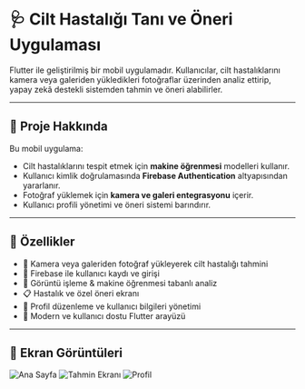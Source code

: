 # 🩺 Cilt Hastalığı Tanı ve Öneri Uygulaması

Flutter ile geliştirilmiş bir mobil uygulamadır. Kullanıcılar, cilt hastalıklarını kamera veya galeriden yükledikleri fotoğraflar üzerinden analiz ettirip, yapay zekâ destekli sistemden tahmin ve öneri alabilirler.

---

## 🚀 Proje Hakkında

Bu mobil uygulama:
- Cilt hastalıklarını tespit etmek için **makine öğrenmesi** modelleri kullanır.
- Kullanıcı kimlik doğrulamasında **Firebase Authentication** altyapısından yararlanır.
- Fotoğraf yüklemek için **kamera ve galeri entegrasyonu** içerir.
- Kullanıcı profili yönetimi ve öneri sistemi barındırır.

---

## 📱 Özellikler

- 📸 Kamera veya galeriden fotoğraf yükleyerek cilt hastalığı tahmini
- 🔐 Firebase ile kullanıcı kaydı ve girişi
- 🧠 Görüntü işleme & makine öğrenmesi tabanlı analiz
- 📋 Hastalık ve özel öneri ekranı
- 👤 Profil düzenleme ve kullanıcı bilgileri yönetimi
- 🎨 Modern ve kullanıcı dostu Flutter arayüzü

---
## 📸 Ekran Görüntüleri
![Ana Sayfa](assets/screenshots/home.png)
![Tahmin Ekranı](assets/screenshots/prediction.png)
![Profil](assets/screenshots/profile.png)




